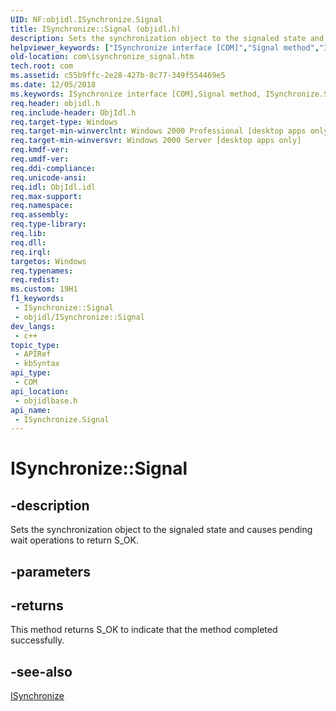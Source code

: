 ```yaml
---
UID: NF:objidl.ISynchronize.Signal
title: ISynchronize::Signal (objidl.h)
description: Sets the synchronization object to the signaled state and causes pending wait operations to return S_OK.
helpviewer_keywords: ["ISynchronize interface [COM]","Signal method","ISynchronize.Signal","ISynchronize::Signal","Signal","Signal method [COM]","Signal method [COM]","ISynchronize interface","_com_isynchronize_signal","com.isynchronize_signal","objidlbase/ISynchronize::Signal"]
old-location: com\isynchronize_signal.htm
tech.root: com
ms.assetid: c55b9ffc-2e28-427b-8c77-349f554469e5
ms.date: 12/05/2018
ms.keywords: ISynchronize interface [COM],Signal method, ISynchronize.Signal, ISynchronize::Signal, Signal, Signal method [COM], Signal method [COM],ISynchronize interface, _com_isynchronize_signal, com.isynchronize_signal, objidlbase/ISynchronize::Signal
req.header: objidl.h
req.include-header: ObjIdl.h
req.target-type: Windows
req.target-min-winverclnt: Windows 2000 Professional [desktop apps only]
req.target-min-winversvr: Windows 2000 Server [desktop apps only]
req.kmdf-ver: 
req.umdf-ver: 
req.ddi-compliance: 
req.unicode-ansi: 
req.idl: ObjIdl.idl
req.max-support: 
req.namespace: 
req.assembly: 
req.type-library: 
req.lib: 
req.dll: 
req.irql: 
targetos: Windows
req.typenames: 
req.redist: 
ms.custom: 19H1
f1_keywords:
 - ISynchronize::Signal
 - objidl/ISynchronize::Signal
dev_langs:
 - c++
topic_type:
 - APIRef
 - kbSyntax
api_type:
 - COM
api_location:
 - objidlbase.h
api_name:
 - ISynchronize.Signal
---
```


# ISynchronize::Signal


## -description

Sets the synchronization object to the signaled state and causes pending wait operations to return S_OK.

## -parameters

## -returns

This method returns S_OK to indicate that the method completed successfully.

## -see-also

<a href="https://docs.microsoft.com/windows/desktop/api/objidl/nn-objidl-isynchronize">ISynchronize</a>


